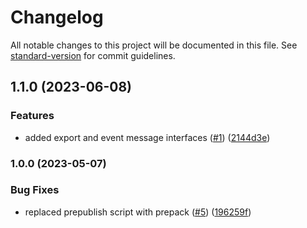 # Changelog

All notable changes to this project will be documented in this file. See [standard-version](https://github.com/conventional-changelog/standard-version) for commit guidelines.

## 1.1.0 (2023-06-08)


### Features

* added export and event message interfaces ([#1](https://github.com/MapColonies/export-interfaces/issues/1)) ([2144d3e](https://github.com/MapColonies/export-interfaces/commit/2144d3e3d2e79d4bc2c7b8832b9e41a71f170f16))

### 1.0.0 (2023-05-07)


### Bug Fixes

* replaced prepublish script with prepack ([#5](https://github.com/MapColonies/export-interfaces/issues/5)) ([196259f](https://github.com/MapColonies/export-interfaces/commit/196259f77cca41c45a9723c04da0d83b7555145b))
